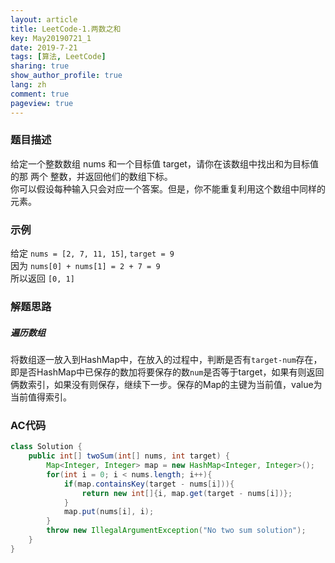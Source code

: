 ```yaml
---
layout: article
title: LeetCode-1.两数之和
key: May20190721_1
date: 2019-7-21
tags: [算法, LeetCode]
sharing: true
show_author_profile: true
lang: zh
comment: true
pageview: true
---
```


### 题目描述
给定一个整数数组 nums 和一个目标值 target，请你在该数组中找出和为目标值的那 两个 整数，并返回他们的数组下标。<br>
你可以假设每种输入只会对应一个答案。但是，你不能重复利用这个数组中同样的元素。<br><!--more-->

### 示例

给定 `nums = [2, 7, 11, 15]`, `target = 9`<br>
因为 `nums[0] + nums[1] = 2 + 7 = 9`<br>
所以返回 `[0, 1]`<br>

### 解题思路

##### 遍历数组
将数组逐一放入到HashMap中，在放入的过程中，判断是否有`target-num`存在，即是否HashMap中已保存的数加将要保存的数`num`是否等于target，如果有则返回俩数索引，如果没有则保存，继续下一步。保存的Map的主键为当前值，value为当前值得索引。

### AC代码
```java
class Solution {
    public int[] twoSum(int[] nums, int target) {
        Map<Integer, Integer> map = new HashMap<Integer, Integer>();
        for(int i = 0; i < nums.length; i++){
            if(map.containsKey(target - nums[i])){
                return new int[]{i, map.get(target - nums[i])};
            }
            map.put(nums[i], i);
        }
        throw new IllegalArgumentException("No two sum solution");
    }
}
```